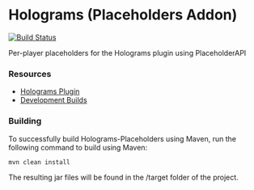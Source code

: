 # Holograms (Placeholders Addon)
[![Build Status](http://ci.sainttx.com/buildStatus/icon?job=HologramsPlaceholders)](http://ci.sainttx.com/job/HologramsPlaceholders/)

Per-player placeholders for the Holograms plugin using PlaceholderAPI

### Resources

* [Holograms Plugin](https://github.com/sainttx/Holograms)
* [Development Builds](http://ci.sainttx.com/job/HologramsPlaceholders/)

### Building

To successfully build Holograms-Placeholders using Maven, run the following command to build using Maven:
```
mvn clean install
```
The resulting jar files will be found in the /target folder of the project.
